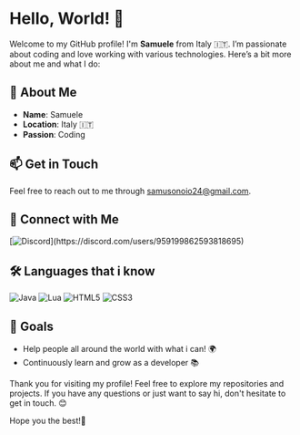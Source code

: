 # Hello, World! 👋

Welcome to my GitHub profile! I'm **Samuele** from Italy 🇮🇹. I’m passionate about coding and love working with various technologies. Here’s a bit more about me and what I do:

## 🌟 About Me

- **Name**: Samuele
- **Location**: Italy 🇮🇹
- **Passion**: Coding
  
## 📫 Get in Touch

Feel free to reach out to me through [samusonoio24@gmail.com](mailto:samusonoio24@gmail.com).

## 🔗 Connect with Me

[![Discord]([https://img.shields.io/discord](https://img.shields.io/discord/:serverId))](https://discord.com/users/959199862593818695)

## 🛠️ Languages that i know

![Java](https://img.shields.io/badge/Java-1.8-orange?style=flat&logo=java)
![Lua](https://img.shields.io/badge/Lua-5.4-blue?style=flat&logo=lua)
![HTML5](https://img.shields.io/badge/HTML5-E34F26?style=flat&logo=html5&logoColor=white)
![CSS3](https://img.shields.io/badge/CSS3-1572B6?style=flat&logo=css3&logoColor=white)

## 🎯 Goals

- Help people all around the world with what i can! 🌍
- Continuously learn and grow as a developer 📚

Thank you for visiting my profile! Feel free to explore my repositories and projects. If you have any questions or just want to say hi, don't hesitate to get in touch. 😊

Hope you the best!👋

